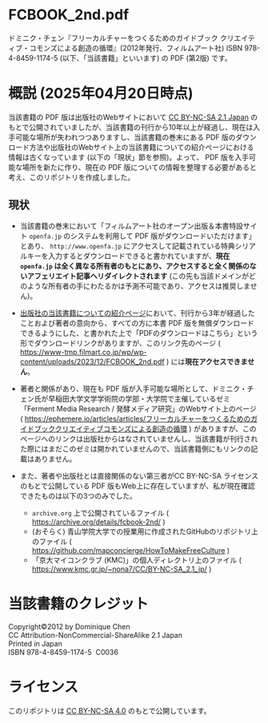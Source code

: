 # FCBOOK_2nd.pdf
ドミニク・チェン『フリーカルチャーをつくるためのガイドブック クリエイティブ・コモンズによる創造の循環』(2012年発行、フィルムアート社) ISBN 978-4-8459-1174-5 (以下、「当該書籍」といいます) の PDF (第2版) です。

# 概説 (2025年04月20日時点)
当該書籍の PDF 版は出版社のWebサイトにおいて [CC BY-NC-SA 2.1 Japan](https://creativecommons.org/licenses/by-nc-sa/2.1/jp/) のもとで公開されていましたが、当該書籍の刊行から10年以上が経過し、現在は入手可能な場所が失われつつありますし、当該書籍の巻末にある PDF 版のダウンロード方法や出版社のWebサイト上の当該書籍についての紹介ページにおける情報は古くなっています (以下の「現状」節を参照)。よって、 PDF 版を入手可能な場所を新たに作り、現在の PDF 版についての情報を整理する必要があると考え、このリポジトリを作成しました。

## 現状
* 当該書籍の巻末において「フィルムアート社のオープン出版＆本書特設サイト `openfa.jp` のシステムを利用して PDF 版がダウンロードいただけます」とあり、 `http://www.openfa.jp` にアクセスして記載されている特典シリアルキーを入力するとダウンロードできると書かれていますが、**現在 `openfa.jp` は全く異なる所有者のもとにあり、アクセスすると全く関係のないアフェリエイト記事へリダイレクトされます** (この先も当該ドメインがどのような所有者の手にわたるかは予測不可能であり、アクセスは推奨しません)。

* [出版社の当該書籍についての紹介ページ]( https://www.filmart.co.jp/books/978-4-8459-1174-5/ )において、刊行から3年が経過したことおよび著者の意向から、すべての方に本書 PDF 版を無償ダウンロードできるようにした、と書かれた上で「PDFのダウンロードはこちら」という形でダウンロードリンクがありますが、このリンク先のページ ( https://www-tmp.filmart.co.jp/wp/wp-content/uploads/2023/12/FCBOOK_2nd.pdf ) には**現在アクセスできません**。

* 著者と関係があり、現在も PDF 版が入手可能な場所として、ドミニク・チェン氏が早稲田大学文学学術院の学部・大学院で主催しているゼミ「Ferment Media Research / 発酵メディア研究」のWebサイト上のページ ( https://ephemere.io/articles/articles/フリーカルチャーをつくるためのガイドブッククリエイティブコモンズによる創造の循環 ) がありますが、このページへのリンクは出版社からはなされていませんし、当該書籍が刊行された際にはまだこのゼミは開かれていませんので、当該書籍側にもリンクの記載はありません。

* また、著者や出版社とは直接関係のない第三者がCC BY-NC-SA ライセンスのもとで公開している PDF 版もWeb上に存在していますが、私が現在確認できたものは以下の3つのみでした。
  * `archive.org` 上で公開されているファイル ( https://archive.org/details/fcbook-2nd/ )
  * (おそらく) 青山学院大学での授業用に作成されたGitHubのリポジトリ上のファイル ( https://github.com/mapconcierge/HowToMakeFreeCulture )
  * 「京大マイコンクラブ (KMC)」の個人ディレクトリ上のファイル ( https://www.kmc.gr.jp/~nona7/CC/BY-NC-SA_2.1_jp/ )

# 当該書籍のクレジット
Copyright&copy;2012 by Dominique Chen<br>
CC Attribution-NonCommercial-ShareAlike 2.1 Japan<br>
Printed in Japan<br>
ISBN 978-4-8459-1174-5&nbsp;&nbsp;C0036

# ライセンス
このリポジトリは [CC BY-NC-SA 4.0](https://creativecommons.org/licenses/by-nc-sa/4.0/deed.ja) のもとで公開しています。
